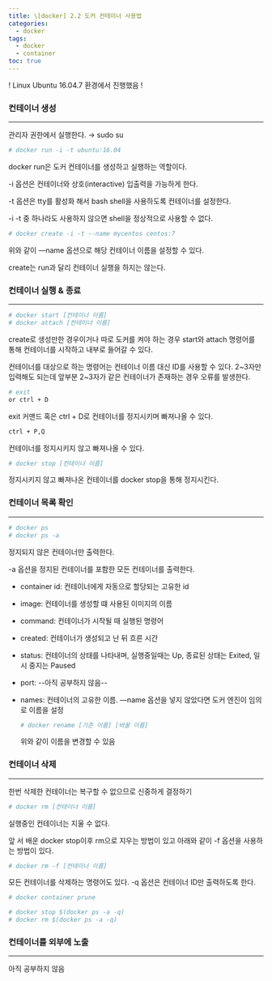 ```yaml
---
title: \[docker] 2.2 도커 컨테이너 사용법
categories: 
  - docker
tags: 
  - docker
  - container
toc: true
---
```


!  Linux Ubuntu 16.04.7 환경에서 진행했음 !

### 컨테이너 생성

---

관리자 권한에서 실행한다. → sudo su

```bash
# docker run -i -t ubuntu:16.04
```

docker run은 도커 컨테이너를 생성하고 실행하는 역할이다.

-i 옵션은 컨테이너와 상호(interactive) 입출력을 가능하게 한다.

-t 옵션은 tty를 활성화 해서 bash shell을 사용하도록 컨테이너를 설정한다.

-i -t 중 하나라도 사용하지 않으면 shell을 정상적으로 사용할 수 없다.

```bash
# docker create -i -t --name mycentos centos:7
```

위와 같이 —name 옵션으로 해당 컨테이너 이름을 설정할 수 있다.

create는 run과 달리 컨테이너 실행을 하지는 않는다.

### 컨테이너 실행 & 종료

---

```bash
# docker start [컨테이너 이름]
# docker attach [컨테이너 이름]
```

create로 생성만한 경우이거나 따로 도커를 켜야 하는 경우 start와 attach 명령어를 통해 컨테이너를 시작하고 내부로 들어갈 수 있다.

컨테이너를 대상으로 하는 명령어는 컨테이너 이름 대신 ID를 사용할 수 있다. 2~3자만 입력해도 되는데 앞부분 2~3자가 같은 컨테이너가 존재하는 경우 오류를 발생한다.

```bash
# exit
or ctrl + D
```

exit 커맨드 혹은 ctrl + D로 컨테이너를 정지시키며 빠져나올 수 있다.

```bash
ctrl + P,Q
```

컨테이너를 정지시키지 않고 빠져나올 수 있다.

```bash
# docker stop [컨테이너 이름]
```

정지시키지 않고 빠져나온 컨테이너를 docker stop을 통해 정지시킨다.

### 컨테이너 목록 확인

---

```bash
# docker ps
# docker ps -a
```

정지되지 않은 컨테이너만 출력한다.

-a 옵션을 정지된 컨테이너를 포함한 모든 컨테이너를 출력한다.

- container id: 컨테이너에게 자동으로 할당되는 고유한 id
- image: 컨테이너를 생성할 떄 사용된 이미지의 이름
- command: 컨테이너가 시작될 때 실행된 명령어
- created: 컨테이너가 생성되고 난 뒤 흐른 시간
- status: 컨테이너의 상태를 나타내며, 실행중일때는 Up, 종료된 상태는 Exited, 일시 중지는 Paused
- port: --아직 공부하지 않음--
- names: 컨테이너의 고유한 이름. —name 옵션을 넣지 않았다면 도커 엔진이 임의로 이름을 설정

    ```bash
    # docker rename [기존 이름] [바꿀 이름] 
    ```

    위와 같이 이름을 변경할 수 있음

### 컨테이너 삭제

---

한번 삭제한 컨테이너는 복구할 수 없으므로 신중하게 결정하기

```bash
# docker rm [컨테이너 이름]
```

실행중인 컨테이너는 지울 수 없다.

앞 서 배운 docker stop이후 rm으로 지우는 방법이 있고 아래와 같이 -f 옵션을 사용하는 방법이 있다.

```bash
# docker rm -f [컨테이너 이름]
```

모든 컨테이너를 삭제하는 명령어도 있다. -q 옵션은 컨테이너 ID만 출력하도록 한다.

```bash
# docker container prune

# docker stop $(docker ps -a -q)
# docker rm $(docker ps -a -q)
```

### 컨테이너를 외부에 노출

---

아직 공부하지 않음